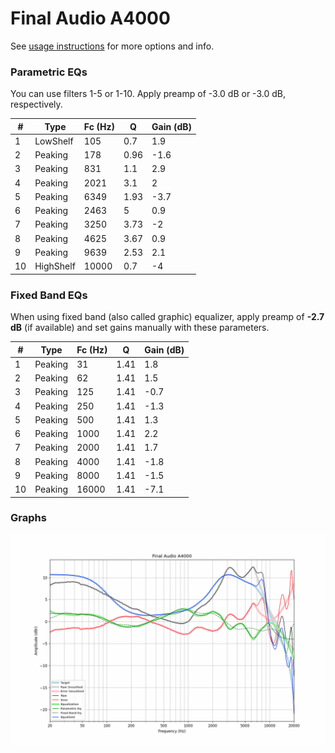 # Final Audio A4000
See [usage instructions](https://github.com/jaakkopasanen/AutoEq#usage) for more options and info.

### Parametric EQs
You can use filters 1-5 or 1-10. Apply preamp of -3.0 dB or -3.0 dB, respectively.

|   # | Type      |   Fc (Hz) |    Q |   Gain (dB) |
|-----|-----------|-----------|------|-------------|
|   1 | LowShelf  |       105 | 0.7  |         1.9 |
|   2 | Peaking   |       178 | 0.96 |        -1.6 |
|   3 | Peaking   |       831 | 1.1  |         2.9 |
|   4 | Peaking   |      2021 | 3.1  |         2   |
|   5 | Peaking   |      6349 | 1.93 |        -3.7 |
|   6 | Peaking   |      2463 | 5    |         0.9 |
|   7 | Peaking   |      3250 | 3.73 |        -2   |
|   8 | Peaking   |      4625 | 3.67 |         0.9 |
|   9 | Peaking   |      9639 | 2.53 |         2.1 |
|  10 | HighShelf |     10000 | 0.7  |        -4   |

### Fixed Band EQs
When using fixed band (also called graphic) equalizer, apply preamp of **-2.7 dB** (if available) and set gains manually with these parameters.

|   # | Type    |   Fc (Hz) |    Q |   Gain (dB) |
|-----|---------|-----------|------|-------------|
|   1 | Peaking |        31 | 1.41 |         1.8 |
|   2 | Peaking |        62 | 1.41 |         1.5 |
|   3 | Peaking |       125 | 1.41 |        -0.7 |
|   4 | Peaking |       250 | 1.41 |        -1.3 |
|   5 | Peaking |       500 | 1.41 |         1.3 |
|   6 | Peaking |      1000 | 1.41 |         2.2 |
|   7 | Peaking |      2000 | 1.41 |         1.7 |
|   8 | Peaking |      4000 | 1.41 |        -1.8 |
|   9 | Peaking |      8000 | 1.41 |        -1.5 |
|  10 | Peaking |     16000 | 1.41 |        -7.1 |

### Graphs
![](./Final%20Audio%20A4000.png)
